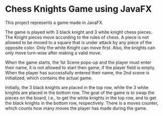 # Chess Knights Game using JavaFX

This project represents a game made in JavaFX.

The game is played with 3 black knight and 3 white knight chess pieces.
The Knight pieces move according to the rules of chess.
A piece is not allowed to be moved to a square that is under attack by any piece of the opposite color.
Only the white Knight can move first. Also, the knights can only move turn-wise after making a valid move.

When the game starts, the 1st Scene pops-up and the player must enter their name, it is not allowed to start then game, if the player field is empty.
When the player has successfully entered their name, the 2nd scene is initialized, which contains the actual game.

Initially, the 3 black knights are placed in the top row, while the 3 white knights are placed in the bottom row.
The goal of the game is to swap the pieces on the board, i.e., to get the white knights in the top row, and to get the black knights in the bottom row, respectively.
There is a moves counter, which counts how many moves the player has made during the game.



